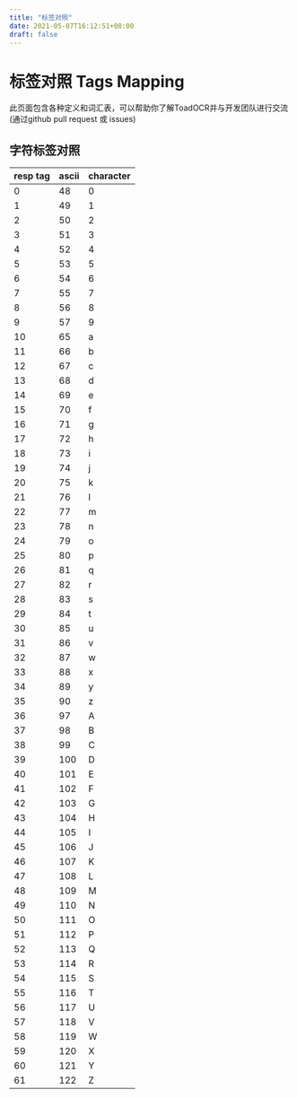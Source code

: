 ```yaml
---
title: "标签对照"
date: 2021-05-07T16:12:51+08:00
draft: false
---
```


# 标签对照 Tags Mapping

​	此页面包含各种定义和词汇表，可以帮助你了解ToadOCR并与开发团队进行交流(通过github pull request 或 issues)
## 字符标签对照

| resp tag | ascii | character |
| -------- | ----- | --------- |
| 0        | 48    | 0         |
| 1        | 49    | 1         |
| 2        | 50    | 2         |
| 3        | 51    | 3         |
| 4        | 52    | 4         |
| 5        | 53    | 5         |
| 6        | 54    | 6         |
| 7        | 55    | 7         |
| 8        | 56    | 8         |
| 9        | 57    | 9         |
| 10       | 65    | a         |
| 11       | 66    | b         |
| 12       | 67    | c         |
| 13       | 68    | d         |
| 14       | 69    | e         |
| 15       | 70    | f         |
| 16       | 71    | g         |
| 17       | 72    | h         |
| 18       | 73    | i         |
| 19       | 74    | j         |
| 20       | 75    | k         |
| 21       | 76    | l         |
| 22       | 77    | m         |
| 23       | 78    | n         |
| 24       | 79    | o         |
| 25       | 80    | p         |
| 26       | 81    | q         |
| 27       | 82    | r         |
| 28       | 83    | s         |
| 29       | 84    | t         |
| 30       | 85    | u         |
| 31       | 86    | v         |
| 32       | 87    | w         |
| 33       | 88    | x         |
| 34       | 89    | y         |
| 35       | 90    | z         |
| 36       | 97    | A         |
| 37       | 98    | B         |
| 38       | 99    | C         |
| 39       | 100   | D         |
| 40       | 101   | E         |
| 41       | 102   | F         |
| 42       | 103   | G         |
| 43       | 104   | H         |
| 44       | 105   | I         |
| 45       | 106   | J         |
| 46       | 107   | K         |
| 47       | 108   | L         |
| 48       | 109   | M         |
| 49       | 110   | N         |
| 50       | 111   | O         |
| 51       | 112   | P         |
| 52       | 113   | Q         |
| 53       | 114   | R         |
| 54       | 115   | S         |
| 55       | 116   | T         |
| 56       | 117   | U         |
| 57       | 118   | V         |
| 58       | 119   | W         |
| 59       | 120   | X         |
| 60       | 121   | Y         |
| 61       | 122   | Z         |

